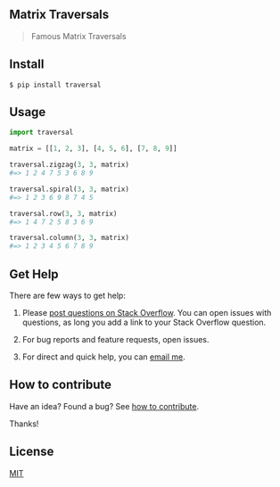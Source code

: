 ## Matrix Traversals

> Famous Matrix Traversals

## Install

```
$ pip install traversal
```

## Usage

```python
import traversal

matrix = [[1, 2, 3], [4, 5, 6], [7, 8, 9]]

traversal.zigzag(3, 3, matrix)
#=> 1 2 4 7 5 3 6 8 9

traversal.spiral(3, 3, matrix)
#=> 1 2 3 6 9 8 7 4 5

traversal.row(3, 3, matrix)
#=> 1 4 7 2 5 8 3 6 9

traversal.column(3, 3, matrix)
#=> 1 2 3 4 5 6 7 8 9
```

## Get Help

There are few ways to get help:

 1. Please [post questions on Stack Overflow](https://stackoverflow.com/questions/ask). You can open issues with questions, as long you add a link to your Stack Overflow question.

 2. For bug reports and feature requests, open issues.

 3. For direct and quick help, you can [email me](mailto://yoginth@zoho.com).

## How to contribute
Have an idea? Found a bug? See [how to contribute][contributing].

Thanks!

## License

[MIT][license]

[LICENSE]: https://yoginth.mit-license.org/
[contributing]: CONTRIBUTING.md
